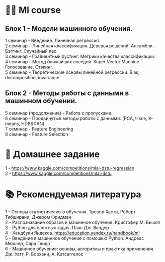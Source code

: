 # 👩‍💻 Ml course 
## Блок 1 - Модели машинного обучения.
1 семинар - Введение. Линейная регрессия\
2 семинар - Линейная классификация. Деревья решений. Ансамбли. Бэггинг. Случайный лес.\
3 семинар - Градиентный бустинг. Метрики качества классификации.\
4 семинар - Метод ближайших соседей. Super Vector Machine. Голосование. Стэкинг.\
5 семинар - Теоретические основы линейной регрессии. Bias, decomposition, invariance. 

## Блок 2 - Методы работы с данными в машинном обучении. 
5 семинар (продолжение)  - Работа с пропусками.\
6 семинар - Продвинутые методы работы с данными. (PCA, t-sne, K-means, HDBSCAN) \
7 семинар - Feature Engineering \
8 семинар - Feature Selection 

# 🙈 Домашнее задание
1 - https://www.kaggle.com/competitions/mlai-dstu-regression \
2 - https://www.kaggle.com/competitions/mlai-dstu
# 📚 Рекомендуемая литература
1 - Основы статистического обучения. Тревор Хасти, Роберт Тибширани, Джером Фридман\
2 - Распознавание образов и машинное обучение. Кристофер М. Бишоп\
3 - Python для сложных задач. Плас Дж. Вандер \
4 - Хендбуки Яндекса. https://education.yandex.ru/handbook/ml \
5 - Введение в машинное обучение с помошью Python. Андреас Мюллер, Сара Гвидо\
6 - Машинное обучение: основы, алгоритмы и практика применения. Дж. Уатт, Р. Борхани, А. Катсаггелос
